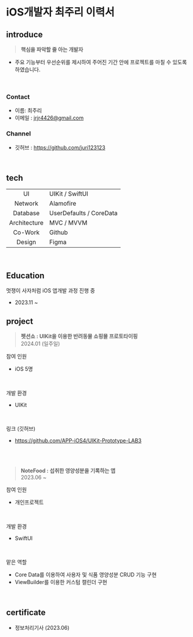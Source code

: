# iOS개발자 최주리 이력서

## introduce

> **핵심을 파악할 줄 아는 개발자**
- 주요 기능부터 우선순위를 제시하여 주어진 기간 안에 프로젝트를 마칠 수 있도록 하였습니다.

<br>


### Contact
- 이름: 최주리
- 이메일 : jrjr4426@gmail.com

### Channel
- 깃허브 : https://github.com/juri123123


<br>

## tech

|||
| :-: | - |
| UI | UIKit / SwiftUI |  
| Network | Alamofire |
| Database | UserDefaults / CoreData |
| Architecture | MVC / MVVM  |  
| Co-Work | Github | 
| Design | Figma | 

<br>


## Education

멋쟁이 사자처럼  iOS 앱개발 과정 진행 중
- 2023.11 ~


## project

> **펫션쇼 : UIKit을 이용한 반려동물 쇼핑몰 프로토타이핑**  
2024.01 (일주일)

참여 인원
- iOS 5명
<br>

개발 환경
- UIKit
<br>

링크 (깃허브)
- https://github.com/APP-iOS4/UIKit-Prototype-LAB3

<br><br>
> **NoteFood : 섭취한 영양성분을 기록하는 앱**  
2023.06 ~

참여 인원
- 개인프로젝트
<br>

개발 환경
- SwiftUI
<br>

맡은 역할
- Core Data를 이용하여 사용자 및 식품 영양성분 CRUD 기능 구현
- ViewBuilder를 이용한 커스텀 캘린더 구현

<!-- ### Project
- 
펫션쇼 : UIKit을 이용한 반려동물 쇼핑몰 프로토타이핑
<img width="405" alt="스크린샷 2024-01-30 오후 2 37 58" src="https://github.com/APP-iOS4/APP-iOS4.github.io/assets/80569323/bbb9d661-0723-4e44-a4db-dddf3c36fa19">


NoteFood : 섭취한 영양성분을 기록하는 앱
<img width="652" alt="스크린샷 2024-01-30 오후 2 34 26" src="https://github.com/APP-iOS4/APP-iOS4.github.io/assets/80569323/e5357d01-e1f7-4031-9d29-96ea8d3ef102">
- 개인프로젝트
- 기간 : 2023.06 ~
- 개발 환경 : SwiftUI
- 맡은 역할 : Core Data를 이용하여 사용자 및 식품 영양성분 CRUD, ViewBuilder를 이용한 커스텀 캘린더 구현



DailyNote : 앱스토어에 있는 DailyNote 앱 UI 클론
<img width="416" alt="스크린샷 2024-01-30 오후 2 33 14" src="https://github.com/APP-iOS4/APP-iOS4.github.io/assets/80569323/baf79152-7cf0-43b2-863c-496c81d6a476">
- 개인 프로젝트
- 기간 : 2023.04 (1개월)
- 개발 환경 : SwiftUI


m2Dm : 인테리어 쇼핑몰 웹사이트
- 참여 인원 : BE 4명
- 기간 : 2023.03 ~ 2023.06 (4개월)
- 개발 환경 : Java, Spring Boot, Oracle
- 맡은 역할 : DB 설계, 상품 CRUD, 기간, 최소인원 등을 고려한 공동구매 기능
- 2023.12 ~ 리팩토링 진행 중 : 웹사이트의 기능을 추가, 수정하고 프론트로 iOS 추가 개발


책무비 : 인공지능을 이용한 책 추천 웹사이트
- 참여 인원 : BE 2명, FE 2명, 디자이너 1명, AI 2명
- 기간 : 2022.05 ~ 2022.08 (4개월)
- 개발 환경 : Java, Spring Boot, AWS
- 맡은 역할 : 
-->

<br>

## certificate
- 정보처리기사 (2023.06)

<!--
## 동아리 및 활동
- 교내 AI 동아리 DALC 1,2,3기 활동 (2021~2022)
- ICT 멘토링 한이음 수료 (2021,2022)
-->
